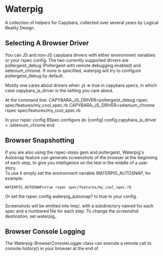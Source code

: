 Waterpig
========

A collection of helpers for Capybara, collected over several years by Logical Reality Design.

Selecting A Browser Driver
--------------------------

You can JS and non-JS capybara drivers with either environment variables or your rspec config.  The
two currently supported drivers are poltergeist_debug (Poltergeist with remote debugging enabled) 
and selenium_chrome.  If none is specified, waterpig will try to configure poltergeist_debug by default.

Mostly one cares about drivers when :js => true in capybara specs, in which case capybara_js_driver is
the setting you care about.

At the command line:
    CAPYBARA_JS_DRIVER=poltergeist_debug rspec spec/features/my_cool_spec.rb
    CAPYBARA_JS_DRIVER=selenium_chrome rspec spec/features/my_cool_spec.rb

In your rspec config
    RSpec.configure do |config|
      config.capybara_js_driver = :selenium_chrome
    end

Browser Snapshotting
--------------------

If you are also using the rspec-steps gem and poltergeist, Waterpig's Autosnap feature can generate screenshots 
of the browser at the beginning of each step, to give you intelligence on the test in the middle of a user story.  
To use it simply set the environment variable WATERPIG_AUTOSNAP, for example:

    WATERPIG_AUTOSNAP=true rspec spec/features/my_cool_spec.rb

Or set the rspec config waterpig_autosnap? to true in your config.

Screenshots will be emitted into tmp/, with a subdirectory named for each spec and a numbered file for each step.
To change the screenshot destination, set waterpig_
 
    
   
Browser Console Logging
-----------------------

The Waterpig::BrowserConsoleLogger class can execute a remote call to console.history() in your browser at the end of  
